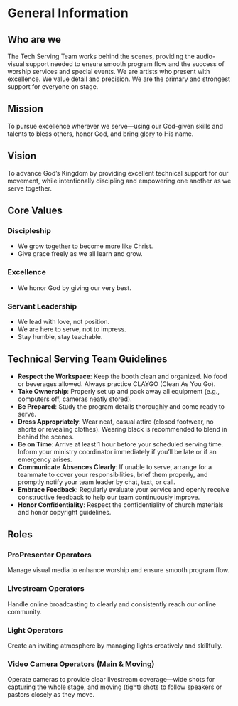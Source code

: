 # General Information

## Who are we
The Tech Serving Team works behind the scenes, providing the audio-visual support needed to ensure smooth program flow and the success of worship services and special events.
We are artists who present with excellence. We value detail and precision. We are the primary and strongest support for everyone on stage.

## Mission
To pursue excellence wherever we serve—using our God-given skills and talents to bless others, honor God, and bring glory to His name.

## Vision
To advance God’s Kingdom by providing excellent technical support for our movement, while intentionally discipling and empowering one another as we serve together.

## Core Values
### Discipleship
- We grow together to become more like Christ.
- Give grace freely as we all learn and grow.
### Excellence
- We honor God by giving our very best.
### Servant Leadership
- We lead with love, not position.
- We are here to serve, not to impress.
- Stay humble, stay teachable.

## Technical Serving Team Guidelines
- **Respect the Workspace**: Keep the booth clean and organized. No food or beverages allowed. Always practice CLAYGO (Clean As You Go).
- **Take Ownership**: Properly set up and pack away all equipment (e.g., computers off, cameras neatly stored).
- **Be Prepared**: Study the program details thoroughly and come ready to serve.
- **Dress Appropriately**: Wear neat, casual attire (closed footwear, no shorts or revealing clothes). Wearing black is recommended to blend in behind the scenes.
- **Be on Time**: Arrive at least 1 hour before your scheduled serving time. Inform your ministry coordinator immediately if you’ll be late or if an emergency arises.
- **Communicate Absences Clearly**: If unable to serve, arrange for a teammate to cover your responsibilities, brief them properly, and promptly notify your team leader by chat, text, or call.
- **Embrace Feedback**: Regularly evaluate your service and openly receive constructive feedback to help our team continuously improve.
- **Honor Confidentiality**: Respect the confidentiality of church materials and honor copyright guidelines.


## Roles
### ProPresenter Operators
Manage visual media to enhance worship and ensure smooth program flow.

### Livestream Operators
Handle online broadcasting to clearly and consistently reach our online community.

### Light Operators
Create an inviting atmosphere by managing lights creatively and skillfully.

### Video Camera Operators (Main & Moving)
Operate cameras to provide clear livestream coverage—wide shots for capturing the whole stage, and moving (tight) shots to follow speakers or pastors closely as they move.




